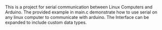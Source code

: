 This is a project for serial communication between Linux Computers and Arduino. The provided 
example in main.c demonstrate how to use serial on any linux computer to 
communicate with arduino. The Interface can be expanded to include custom data types.



